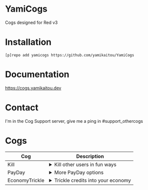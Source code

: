 # YamiCogs
Cogs designed for Red v3

# Installation
`[p]repo add yamicogs https://github.com/yamikaitou/YamiCogs`

# Documentation
https://cogs.yamikaitou.dev

# Contact
I'm in the Cog Support server, give me a ping in #support_othercogs

# Cogs
| Cog | Description |
| --- | ----------- |
| Kill | <details><summary>Kill other users in fun ways</summary>Add kill methods and kill people with them! Originally made for v2 by Paddo</details>
| PayDay | <details><summary>More PayDay options</summary>Give bonus credits for daily and other times</details>
| EconomyTrickle | <details><summary>Trickle credits into your economy</summary>Automatically trickle some credits into your bot's economy</details>
